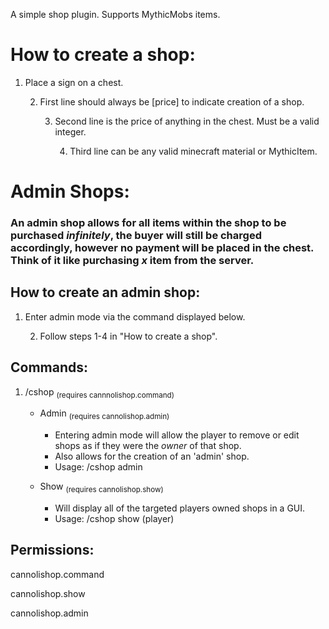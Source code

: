 A simple shop plugin.
Supports MythicMobs items.

# How to create a shop:
1. Place a sign on a chest.
   
   2. First line should always be [price] to indicate creation of a shop.
      
      3. Second line is the price of anything in the chest. Must be a valid integer.
         
         4. Third line can be any valid minecraft material or MythicItem.

# Admin Shops:
### An admin shop allows for all items within the shop to be purchased *infinitely*, the buyer will still be charged accordingly, however no payment will be placed in the chest. Think of it like purchasing *x* item from the server.

## How to create an admin shop:
1. Enter admin mode via the command displayed below.
  
   2. Follow steps 1-4 in "How to create a shop".
## Commands:
   1. /cshop <sub>(requires cannnolishop.command)</sub>
   
      - Admin <sub>(requires cannolishop.admin)</sub>
         - Entering admin mode will allow the player to remove or edit shops as if they were the *owner* of that shop.
         - Also allows for the creation of an 'admin' shop.
         - Usage: /cshop admin
      
      - Show <sub>(requires cannolishop.show)</sub>
         - Will display all of the targeted players owned shops in a GUI. 
         - Usage: /cshop show (player) 
      
## Permissions:
   cannolishop.command
   
   cannolishop.show
   
   cannolishop.admin
